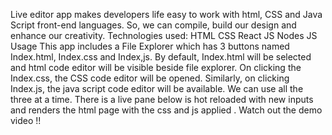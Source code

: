 Live editor app makes developers life easy to work with html, CSS and Java Script front-end languages. So, we can compile, build our design and enhance our creativity.
Technologies used:
HTML
CSS
React JS
Nodes JS
Usage
This app includes a File Explorer which has 3 buttons named Index.html, Index.css and Index,js.
By default, Index.html will be selected and html code editor will be visible beside file explorer.
On clicking the Index.css, the CSS code editor will be opened. Similarly, on clicking Index.js, the java script code editor will be available. We can use all the three at a time.
There is a live pane below is hot reloaded with new inputs and renders the html page with the css and js applied  .
Watch out the demo video !!
